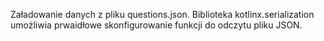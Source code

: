 Załadowanie danych z pliku questions.json. 
Biblioteka kotlinx.serialization umożliwia prwaidłowe skonfigurowanie funkcji do odczytu pliku JSON.